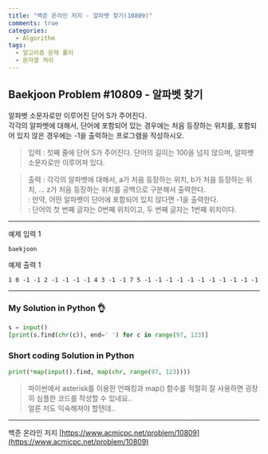 ```yaml
---
title: "백준 온라인 저지 - 알파벳 찾기(10809)"
comments: true
categories:
  - Algorithm
tags:
  - 알고리즘 문제 풀이
  - 문자열 처리
---
```


## Baekjoon Problem #10809 - 알파벳 찾기

알파벳 소문자로만 이루어진 단어 S가 주어진다.  
각각의 알파벳에 대해서, 단어에 포함되어 있는 경우에는 처음 등장하는 위치를, 포함되어 있지 않은 경우에는 -1을 출력하는 프로그램을 작성하시오.

> 입력
> : 첫째 줄에 단어 S가 주어진다. 단어의 길이는 100을 넘지 않으며, 알파벳 소문자로만 이루어져 있다.

> 출력
> : 각각의 알파벳에 대해서, a가 처음 등장하는 위치, b가 처음 등장하는 위치, ... z가 처음 등장하는 위치를 공백으로 구분해서 출력한다.  
> : 만약, 어떤 알파벳이 단어에 포함되어 있지 않다면 -1을 출력한다.  
> : 단어의 첫 번째 글자는 0번째 위치이고, 두 번째 글자는 1번째 위치이다.

***
예제 입력 1
```
baekjoon
```

예제 출력 1
```
1 0 -1 -1 2 -1 -1 -1 -1 4 3 -1 -1 7 5 -1 -1 -1 -1 -1 -1 -1 -1 -1 -1 -1
```

***
### My Solution in Python :ok_hand:

```python
s = input()
[print(s.find(chr(c)), end=' ') for c in range(97, 123)]
```

### Short coding Solution in Python

```python
print(*map(input().find, map(chr, range(97, 123))))
```

> 파이썬에서 asterisk를 이용한 언패킹과 map() 함수를 적절히 잘 사용하면 굉장히 심플한 코드를 작성할 수 있네요..  
> 얼른 저도 익숙해져야 할텐데..

***
백준 온라인 저지 [https://www.acmicpc.net/problem/10809](https://www.acmicpc.net/problem/10809)
